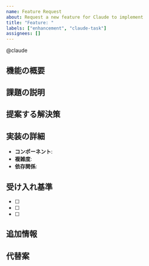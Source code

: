 ```yaml
---
name: Feature Request
about: Request a new feature for Claude to implement
title: "Feature: "
labels: ["enhancement", "claude-task"]
assignees: []
---
```


@claude

## 機能の概要
<!-- 希望する機能の簡潔で明確な要約を記載してください -->



## 課題の説明
<!-- この機能が解決する課題を説明してください -->



## 提案する解決策
<!-- 好ましい解決策を説明してください -->



## 実装の詳細
<!-- 実装について具体的なアイデアがある場合 -->
- **コンポーネント**: <!-- フロントエンド、バックエンド、または両方 -->
- **複雑度**: <!-- シンプル、中程度、複雑 -->
- **依存関係**: <!-- 必要な新しいライブラリや依存関係 -->

## 受け入れ基準
<!-- 「完了」の定義を記載してください -->
- [ ] 
- [ ] 
- [ ] 

## 追加情報
<!-- その他の関連情報、モックアップ、または例 -->



## 代替案
<!-- 検討した代替アプローチがあれば説明してください -->
